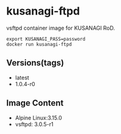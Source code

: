 # kusanagi-ftpd

vsftpd container image for KUSANAGI RoD.
```
export KUSANAGI_PASS=password
docker run kusanagi-ftpd
```

## Versions(tags)
- latest
- 1.0.4-r0

## Image Content
- Alpine Linux:3.15.0
- vsftpd: 3.0.5-r1

